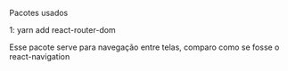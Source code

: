 Pacotes usados 

1: yarn add react-router-dom 


Esse pacote serve para navegação entre telas, comparo como se fosse o react-navigation 



